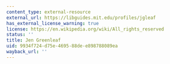 ```yaml
---
content_type: external-resource
external_url: https://libguides.mit.edu/profiles/jgleaf
has_external_license_warning: true
license: https://en.wikipedia.org/wiki/All_rights_reserved
status: ''
title: Jen Greenleaf
uid: 9934f724-d75e-4695-88de-e898788089ea
wayback_url: ''
---
```

